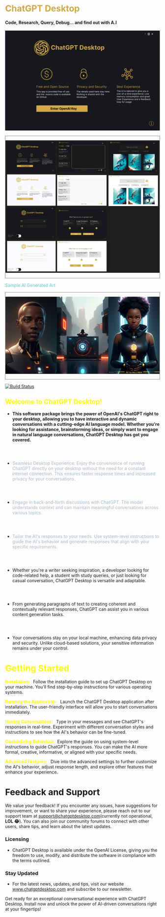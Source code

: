 # <b style="color:#D1A94A">ChatGPT Desktop</b>
#### Code, Research, Query, Debug... and find out with A.I
<div>

![N|Solid](/Intro.png)

</div>

<div style="display:flex;justify-content:center;align-items:center;border:1px solid grey;padding:0 ">

![N|Solid](/Figma%20Design%20Concept.png)

</div>
<p style="color:#5ECACB">Sample AI Generated Art</p>
<div style="display:flex;justify-content:center;align-items:center;border:1px solid grey;padding:0 ">

![N|Solid](/src/main/resources/chat/gpt/chatgpt_desktop/mn.jpg)

![N|Solid](/src/main/resources/chat/gpt/chatgpt_desktop/computer.jpg)

![N|Solid](/src/main/resources/chat/gpt/chatgpt_desktop/woman.jpg)

</div>

[![Build Status](https://travis-ci.org/joemccann/dillinger.svg?branch=master)](https://travis-ci.org/joemccann/dillinger)

## **<b style='color:yellow'>Welcome to ChatGPT Desktop!</b>**

- **This software package brings the power of OpenAI's ChatGPT right to your desktop, allowing you to have interactive and dynamic conversations with a cutting-edge AI language model. Whether you're looking for assistance, brainstorming ideas, or simply want to engage in natural language conversations, ChatGPT Desktop has got you covered.**

### <p style="color:white">Features</p>
- <p style="color:#A9B7C6" >Seamless Desktop Experience: Enjoy the convenience of running ChatGPT directly on your desktop without the need for a constant internet connection. This ensures faster response times and increased privacy for your conversations.
</p>

### <p style="color:white">Interactive Conversations:</p>
- <p style="color:#A9B7C6">Engage in back-and-forth discussions with ChatGPT. The model understands context and can maintain meaningful conversations across various topics.

### <p style="color:white">Customizable Responses:</p>
- <p style="color:#A9B7C6" >Tailor the AI's responses to your needs. Use system-level instructions to guide the AI's behavior and generate responses that align with your specific requirements.
</p>

 
### <p style="color:white">Multiple Use Cases:</p>
- Whether you're a writer seeking inspiration, a developer looking for code-related help, a student with study queries, or just looking for casual conversation, ChatGPT Desktop is versatile and adaptable.
 
### <p style="color:white">Rich Content Generation:</p>
- From generating paragraphs of text to creating coherent and contextually relevant responses, ChatGPT can assist you in various content generation tasks.


### <p style="color:white">Privacy and Security: </p>
- Your conversations stay on your local machine, enhancing data privacy and security. Unlike cloud-based solutions, your sensitive information remains under your control.

# <b style="color:yellow">Getting Started</b>
**<b style="color:yellow">Installation: &nbsp;</b>** Follow the installation guide to set up ChatGPT Desktop on your machine. You'll find step-by-step instructions for various operating systems.

**<b style="color:yellow">Running the Application: &nbsp;</b>** Launch the ChatGPT Desktop application after installation. The user-friendly interface will allow you to start conversations immediately.

**<b style="color:yellow">Having Conversations: &nbsp;</b>** Type in your messages and see ChatGPT's responses in real-time. Experiment with different conversation styles and instructions to see how the AI's behavior can be fine-tuned.

**<b style="color:yellow">Customizing Behaviour &nbsp;</b>** Explore the guide on using system-level instructions to guide ChatGPT's responses. You can make the AI more formal, creative, informative, or aligned with your specific needs.

**<b style="color:yellow">Advanced Features: &nbsp;</b>** Dive into the advanced settings to further customize the AI's behavior, adjust response length, and explore other features that enhance your experience.

# Feedback and Support
We value your feedback! If you encounter any issues, have suggestions for improvement, or want to share your experience, please reach out to our support team at support@chatgptdesktop.com(currently not operational, **LOL 😂**). You can also join our community forums to connect with other users, share tips, and learn about the latest updates.

### Licensing
- ChatGPT Desktop is available under the OpenAI License, giving you the freedom to use, modify, and distribute the software in compliance with the terms outlined.

### Stay Updated
- For the latest news, updates, and tips, visit our website www.chatgptdesktop.com and subscribe to our newsletter.

Get ready for an exceptional conversational experience with ChatGPT Desktop. Install now and unlock the power of AI-driven conversations right at your fingertips!